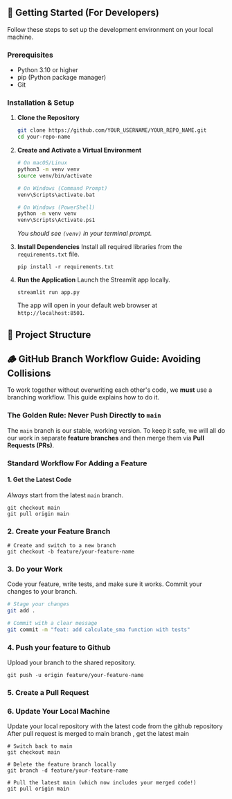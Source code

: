 ## 🚀 Getting Started (For Developers)

Follow these steps to set up the development environment on your local machine.

### Prerequisites

- Python 3.10 or higher
- pip (Python package manager)
- Git

### Installation & Setup

1.  **Clone the Repository**

    ```bash
    git clone https://github.com/YOUR_USERNAME/YOUR_REPO_NAME.git
    cd your-repo-name
    ```

2.  **Create and Activate a Virtual Environment**

    ```bash
    # On macOS/Linux
    python3 -m venv venv
    source venv/bin/activate

    # On Windows (Command Prompt)
    venv\Scripts\activate.bat

    # On Windows (PowerShell)
    python -m venv venv
    venv\Scripts\Activate.ps1
    ```

    _You should see `(venv)` in your terminal prompt._

3.  **Install Dependencies**
    Install all required libraries from the `requirements.txt` file.

    ```
    pip install -r requirements.txt
    ```

4.  **Run the Application**
    Launch the Streamlit app locally.
    ```
    streamlit run app.py
    ```
    The app will open in your default web browser at `http://localhost:8501`.

## 📁 Project Structure

## 🪵 GitHub Branch Workflow Guide: Avoiding Collisions

To work together without overwriting each other's code, we **must** use a branching workflow. This guide explains how to do it.

### **The Golden Rule: Never Push Directly to `main`**

The `main` branch is our stable, working version. To keep it safe, we will all do our work in separate **feature branches** and then merge them via **Pull Requests (PRs)**.

### **Standard Workflow For Adding a Feature**

#### 1. Get the Latest Code

_Always_ start from the latest `main` branch.

```
git checkout main
git pull origin main
```

### 2. Create your Feature Branch

```
# Create and switch to a new branch
git checkout -b feature/your-feature-name
```

### 3. Do your Work

Code your feature, write tests, and make sure it works. Commit your changes to your branch.

```bash
# Stage your changes
git add .

# Commit with a clear message
git commit -m "feat: add calculate_sma function with tests"
```

### 4. Push your feature to Github

Upload your branch to the shared repository.

```
git push -u origin feature/your-feature-name
```

### 5. Create a Pull Request

### 6. Update Your Local Machine

Update your local repository with the latest code from the github repository
After pull request is merged to main branch , get the latest main

```
# Switch back to main
git checkout main

# Delete the feature branch locally
git branch -d feature/your-feature-name

# Pull the latest main (which now includes your merged code!)
git pull origin main
```
